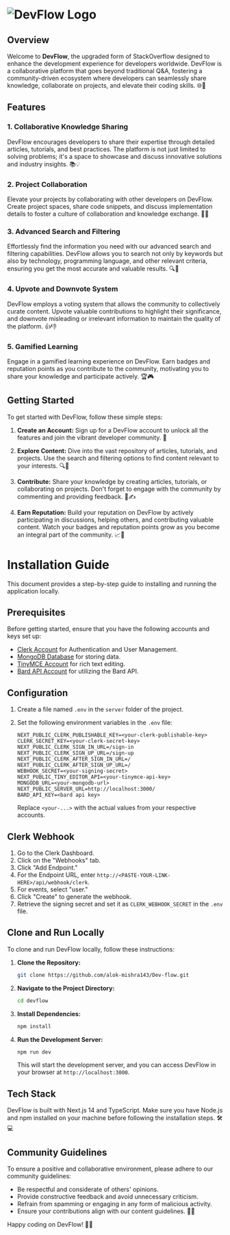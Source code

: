 



# ![DevFlow Logo](https://github.com/alok-mishra143/Dev-flow/assets/100504874/4b549597-c6cd-4f80-bff5-c843cbf8988e)

## Overview

Welcome to **DevFlow**, the upgraded form of StackOverflow designed to enhance the development experience for developers worldwide. DevFlow is a collaborative platform that goes beyond traditional Q&A, fostering a community-driven ecosystem where developers can seamlessly share knowledge, collaborate on projects, and elevate their coding skills. 🌐🚀

## Features

### 1. Collaborative Knowledge Sharing

DevFlow encourages developers to share their expertise through detailed articles, tutorials, and best practices. The platform is not just limited to solving problems; it's a space to showcase and discuss innovative solutions and industry insights. 📚💡

### 2. Project Collaboration

Elevate your projects by collaborating with other developers on DevFlow. Create project spaces, share code snippets, and discuss implementation details to foster a culture of collaboration and knowledge exchange. 👥🤝

### 3. Advanced Search and Filtering

Effortlessly find the information you need with our advanced search and filtering capabilities. DevFlow allows you to search not only by keywords but also by technology, programming language, and other relevant criteria, ensuring you get the most accurate and valuable results. 🔍🎯

### 4. Upvote and Downvote System

DevFlow employs a voting system that allows the community to collectively curate content. Upvote valuable contributions to highlight their significance, and downvote misleading or irrelevant information to maintain the quality of the platform. 👍👎

### 5. Gamified Learning

Engage in a gamified learning experience on DevFlow. Earn badges and reputation points as you contribute to the community, motivating you to share your knowledge and participate actively. 🏆🎮

## Getting Started

To get started with DevFlow, follow these simple steps:

1. **Create an Account:** Sign up for a DevFlow account to unlock all the features and join the vibrant developer community. 🌟

2. **Explore Content:** Dive into the vast repository of articles, tutorials, and projects. Use the search and filtering options to find content relevant to your interests. 🔍📄

3. **Contribute:** Share your knowledge by creating articles, tutorials, or collaborating on projects. Don't forget to engage with the community by commenting and providing feedback. 💬✍️

4. **Earn Reputation:** Build your reputation on DevFlow by actively participating in discussions, helping others, and contributing valuable content. Watch your badges and reputation points grow as you become an integral part of the community. 📈👏

# Installation Guide

This document provides a step-by-step guide to installing and running the application locally.

## Prerequisites

Before getting started, ensure that you have the following accounts and keys set up:

- [Clerk Account](https://clerk.dev/) for Authentication and User Management.
- [MongoDB Database](https://www.mongodb.com/) for storing data.
- [TinyMCE Account](https://www.tiny.cloud/) for rich text editing.
- [Bard API  Account]() for utilizing the Bard  API.


## Configuration

1. Create a file named `.env` in the `server` folder of the project.
2. Set the following environment variables in the `.env` file:

    ```env
    NEXT_PUBLIC_CLERK_PUBLISHABLE_KEY=<your-clerk-publishable-key>
    CLERK_SECRET_KEY=<your-clerk-secret-key>
    NEXT_PUBLIC_CLERK_SIGN_IN_URL=/sign-in
    NEXT_PUBLIC_CLERK_SIGN_UP_URL=/sign-up
    NEXT_PUBLIC_CLERK_AFTER_SIGN_IN_URL=/
    NEXT_PUBLIC_CLERK_AFTER_SIGN_UP_URL=/
    WEBHOOK_SECRET=<your-signing-secret>
    NEXT_PUBLIC_TINY_EDITOR_API=<your-tinymce-api-key>
    MONGODB_URL=<your-mongodb-url>
    NEXT_PUBLIC_SERVER_URL=http://localhost:3000/
    BARD_API_KEY=<bard api key>
    ```

   Replace `<your-...>` with the actual values from your respective accounts.

## Clerk Webhook

1. Go to the Clerk Dashboard.
2. Click on the "Webhooks" tab.
3. Click "Add Endpoint."
4. For the Endpoint URL, enter `http://<PASTE-YOUR-LINK-HERE>/api/webhook/clerk`.
5. For events, select "user."
6. Click "Create" to generate the webhook.
7. Retrieve the signing secret and set it as `CLERK_WEBHOOK_SECRET` in the `.env` file.

## Clone and Run Locally

To clone and run DevFlow locally, follow these instructions:

1. **Clone the Repository:**
   ```bash
   git clone https://github.com/alok-mishra143/Dev-flow.git
   ```

2. **Navigate to the Project Directory:**
   ```bash
   cd devflow
   ```

3. **Install Dependencies:**
   ```bash
   npm install
   ```

4. **Run the Development Server:**
   ```bash
   npm run dev
   ```

   This will start the development server, and you can access DevFlow in your browser at `http://localhost:3000`.

## Tech Stack

DevFlow is built with Next.js 14 and TypeScript. Make sure you have Node.js and npm installed on your machine before following the installation steps. 🛠️💻

## Community Guidelines

To ensure a positive and collaborative environment, please adhere to our community guidelines:

- Be respectful and considerate of others' opinions.
- Provide constructive feedback and avoid unnecessary criticism.
- Refrain from spamming or engaging in any form of malicious activity.
- Ensure your contributions align with our content guidelines. 🤝🚀

Happy coding on DevFlow! 🚀🌟
